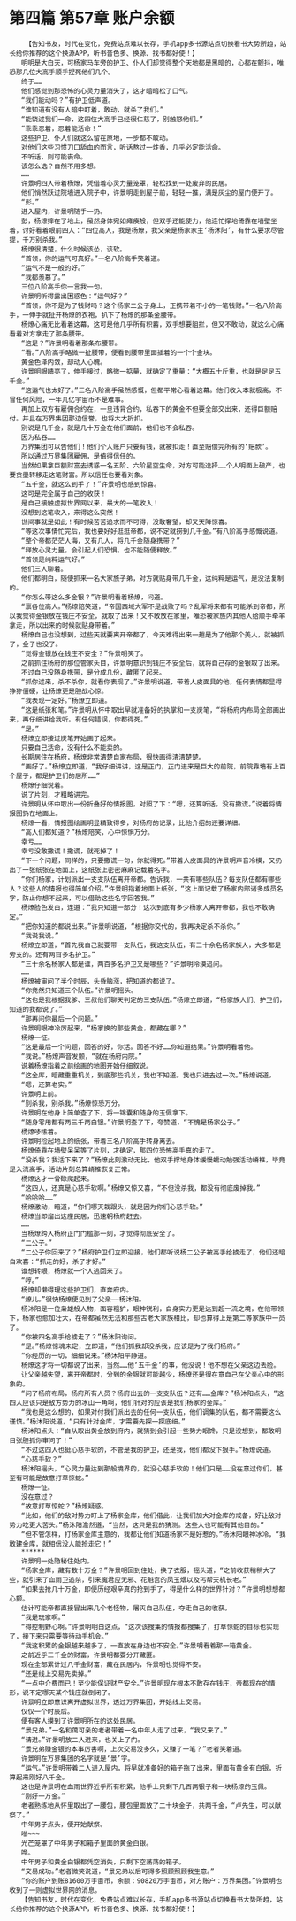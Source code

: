 # 第四篇 第57章 账户余额
        【告知书友，时代在变化，免费站点难以长存，手机app多书源站点切换看书大势所趋，站长给你推荐的这个换源APP，听书音色多、换源、找书都好使！】
       明明是大白天，可杨家马车旁的护卫、仆人们却觉得整个天地都是黑暗的，心都在颤抖，唯恐那几位大高手顺手捏死他们几个。
       终于……
       他们感觉到那恐怖的心灵力量消失了，这才暗暗松了口气。
       “我们能动吗？”有护卫低声道。
       “谁知道有没有人暗中盯着，敢动，就杀了我们。”
       “能饶过我们一命，这四位大高手已经很仁慈了，别触怒他们。”
       “乖乖忍着，忍着能活命！”
       这些护卫、仆人们就这么留在原地，一步都不敢动。
       对他们这些习惯刀口舔血的而言，听话熬过一炷香，几乎必定能活命。
       不听话，则可能丧命。
       该怎么选？自然不用多想。
       ……
       许景明四人带着杨燎，凭借着心灵力量笼罩，轻松找到一处废弃的民居。
       他们悄然跃过院墙进入院子中，许景明走到屋子前，轻轻一推，满是灰尘的屋门便开了。
       “彭。”
       进入屋内，许景明随手一扔。
       彭，杨燎摔在了地上，虽然身体宛如瘫痪般，但双手还能使力，他连忙撑地倚靠在墙壁坐着，讨好看着眼前四人：“四位高人，我是杨燎，我父亲是杨家家主‘杨沐阳’，有什么要求尽管提，千万别杀我。”
       杨燎很清楚，什么时候该怂，该软。
       “首领，你的运气可真好。”一名八阶高手笑着道。
       “运气不是一般的好。”
       “我都羡慕了。”
       三位八阶高手你一言我一句。
       许景明听得露出困惑色：“运气好？”
       “首领，你不是为了钱财吗？这个杨家二公子身上，正携带着不小的一笔钱财。”一名八阶高手，一伸手就扯开杨燎的衣袍，扒下了杨燎的那条金腰带。
       杨燎心痛无比看着这幕，这可是他几乎所有积蓄，双手想要阻拦，但又不敢动，就这么心痛看着对方拿走了那条腰带。
       “这是？”许景明看着那条布腰带。
       “看。”八阶高手略微一扯腰带，便看到腰带里面插着的一个个金块。
       黄金色泽内敛，却动人心魄。
       许景明眼睛亮了，伸手接过，略微一掂量，就确定了重量：“大概五十斤重，也就是足足五千金。”
       “这运气也太好了。”三名八阶高手虽然感慨，但都平常心看着这幕。他们收入本就极高，不冒任何风险，一年几亿宇宙币不是难事。
       再加上双方有雇佣合约在，一旦违背合约，私吞下的黄金不但要全部交出来，还得巨额赔付。并且在万界集团那边信誉，也将大大折扣。
       别说是几千金，就是几十万金在他们面前，他们也不会私吞。
       因为私吞……
       万界集团可以告他们！他们个人账户只要有钱，就被扣走！直至赔偿完所有的‘赔款’。
       所以通过万界集团雇佣，是值得信任的。
       当然如果拿巨额财富去诱惑一名五阶、六阶星空生命，对方可能选择……个人明面上破产，也要贪墨转移走这笔财富。所以信任也要看对象。
       “五千金，就这么到手了！”许景明也感到惊喜。
       这可是完全属于自己的收获！
       是自己接触虚拟世界网以来，最大的一笔收入！
       没想到这笔收入，来得这么突然！
       世间事就是如此！有时候苦苦追求而不可得，没敢奢望，却又天降惊喜。
       “等这次事情忙完后，我也要好好逛逛帝都，说不定就捞到几千金。”有八阶高手感慨说道。
       “整个帝都茫茫人海，又有几人，将几千金随身携带？”
       “释放心灵力量，会引起人们恐惧，也不能随便释放。”
       “首领是纯粹运气好。”
       他们三人聊着。
       他们都明白，随便抓来一名大家族子弟，对方就贴身带几千金，这纯粹是运气，是没法复制的。
       “你怎么带这么多金银？”许景明看着杨燎，问道。
       “禀各位高人。”杨燎陪笑道，“帝国西域大军不是战败了吗？乱军将来都有可能杀到帝都，所以我觉得金银放在钱庄不安全，就取了出来！又不敢放在家里，唯恐被家族内其他人给顺手牵羊拿走，所以出来的时候就贴身带着。”
       杨燎自己也没想到，过些天就要离开帝都了，今天难得出来一趟是为了他那个美人，就被抓了，金子也没了。
       “觉得金银放在钱庄不安全？”许景明笑了。
       之前抓住杨府的那位管家头目，许景明意识到钱庄不安全后，就将自己存的金银取了出来。
       不过自己没随身携带，是分成几份，藏匿了起来。
       “抓你过来，杀不杀你，就看你表现了。”许景明说道，带着人皮面具的他，任何表情都显得狰狞僵硬，让杨燎更是胆战心惊。
       “我表现一定好。”杨燎立即道。
       “这是纸张和笔。”许景明从怀中取出早就准备好的执掌和一支炭笔，“将杨府内布局全部画出来，再仔细讲给我听。有任何错误，你都得死。”
       “是。”
       杨燎立即接过炭笔开始画了起来。
       只要自己活命，没有什么不能卖的。
       长期居住在杨府，杨燎非常清楚自家布局，很快画得清清楚楚。
       “画好了。”杨燎立即道，“我仔细讲讲，这是正门，正门进来是巨大的前院，前院靠墙有上百个屋子，都是护卫们的居所……”
       杨燎仔细说着。
       说了片刻，才粗略讲完。
       许景明从怀中取出一份折叠好的情报图，对照了下：“嗯，还算听话，没有撒谎。”说着将情报图扔在地面上。
       杨燎一看，情报图绘画明显精致得多，对杨府的记录，比他介绍的还要详细。
       “高人们都知道？”杨燎陪笑，心中惊惧万分。
       幸亏……
       幸亏没敢撒谎！撒谎，就死掉了！
       “下一个问题，同样的，只要撒谎一句，你就得死。”带着人皮面具的许景明声音冷模，又扔出了一张纸张在地面上，这纸张上密密麻麻记载着名字。
       “你们杨家，计划派出一支支队伍离开帝都。告诉我，一共有哪些队伍？每支队伍都有哪些人？这些人的情报也得简单介绍。”许景明指着地面上纸张，“这上面记载了杨家内部诸多成员名字，防止你想不起来，可以借助这些名字回答我。”
       杨燎脸色发白，连道：“我只知道一部分！这次到底有多少杨家人离开帝都，我也不敢确定。”
       “把你知道的都说出来。”许景明说道，“根据你交代的，我再决定杀不杀你。”
       “我说我说。”
       杨燎立即道，“首先我自己就要带一支队伍，我这支队伍，有三十余名杨家族人，大多都是旁支的。还有两百多名护卫。”
       “三十余名杨家人都是谁，两百多名护卫又是哪些？”许景明冷漠追问。
       ……
       杨燎被审问了半个时辰，头昏脑涨，把知道的都说了。
       “你竟然只知道三个队伍。”许景明摇头。
       “这也是我根据我爹、三叔他们聊天判定的三支队伍。”杨燎立即道，“杨家族人们、护卫们，知道的我都说了。”
       “那再问你最后一个问题。”
       许景明眼神冷厉起来，“杨家换的那些黄金，都藏在哪？”
       杨燎一怔。
       “这是最后一个问题，回答的好，你活。回答不好……你知道结果。”许景明看着他。
       “我说。”杨燎声音发颤，“就在杨府内院。”
       说着杨燎指着之前绘画的地图开始仔细叙说。
       “这金库，暗藏重重机关，到底那些机关，我也不知道。我也只进去过一次。”杨燎说道。
       “嗯，还算老实。”
       许景明上前。
       “别杀我，别杀我。”杨燎惊恐万分。
       许景明在他身上简单查了下，将一锦囊和随身的玉佩拿下。
       “随身零用都有两三千两白银。”许景明查了下，夸赞道，“不愧是杨家公子。”
       杨燎哆嗦着。
       许景明捡起地上的纸张，带着三名八阶高手转身离去。
       杨燎倚靠在墙壁呆呆等了片刻，才确定，那四位恐怖高手真的走了。
       “没杀我？我活下来了？”杨燎此刻激动无比，他双手撑地身体缓慢蠕动勉强活动嵴椎，毕竟是入流高手，活动片刻总算嵴椎恢复正常。
       杨燎这才一骨碌爬起来。
       “这四人，还真是心慈手软啊。”杨燎又惊又喜，“不但没杀我，都没有彻底废掉我。”
       “哈哈哈……”
       杨燎激动，暗道，“你们哪天栽跟头，就是因为你们心慈手软。”
       杨燎当即熘出这座民居，迅速朝杨府赶去。
       ……
       当杨燎跨入杨府正门门槛那一刻，才觉得彻底安全了。
       “二公子。”
       “二公子你回来了？”杨府护卫们立即迎接，他们都听说杨二公子被高手给掳走了，他们还暗自欢喜：“抓走的好，杀了才好。”
       谁想转眼，杨燎就一个人逃回来了。
       “哼。”
       杨燎却懒得理这些护卫们，直奔府内。
       “燎儿。”很快杨燎便见到了父亲——杨沐阳。
       杨沐阳是一位枭雄般人物，面容粗犷，眼神锐利，自身实力更是达到超一流之境，在他带领下，杨家也愈加壮大，在帝都虽然无法和那些古老大家族相比，却也算得上是第二等家族中一员了。
       “你被四名高手给掳走了？”杨沐阳询问。
       “是。”杨燎惊魂未定，立即道，“他们抓我却没杀我，应该是为了我们杨府。”
       “你经历的一切，细细说来。”杨沐阳平静道。
       杨燎这才将一切都说了出来，当然……他‘五千金’的事，他没说！他不想在父亲这边丢脸。
       让父亲越失望，离开帝都时，分到的金银就可能越少，杨燎还是很在意自己在父亲心中的形象的。
       “问了杨府布局，杨府所有人员？杨府出去的一支支队伍？还有……金库？”杨沐阳点头，“这四人应该只是敌方势力的冰山一角啊，他们针对的应该是我们杨家的金库。”
       “我也是这么想的，如果对付我们派出去的任何一支队伍，他们调集的队伍，都不需要这么谨慎。”杨沐阳说道，“只有针对金库，才需要先探一探底细。”
       杨沐阳点头：“自从取出黄金放到府内，就猜到会引起一些势力眼馋，只是没想到，都敢明目张胆抓你审问了！”
       “不过这四人也挺心慈手软的，不管是我的护卫，还是我，他们都没下狠手。”杨燎说道。
       “心慈手软？”
       杨沐阳摇头，“心灵力量达到那般境界的，就没心慈手软的！他们只是……没在意过你们，甚至有可能是故意打草惊蛇。”
       杨燎一怔。
       没在意过？
       “故意打草惊蛇？”杨燎疑惑。
       “比如，他们的敌对势力盯上了杨家金库，他们借此，让我们加大对金库的戒备，好让敌对势力吃更大苦头。”杨沐阳澹然道，“当然，这只是我的猜测。这些人也可能有其他目的。”
       “但不管怎样，打杨家金库主意的，我都让他们知道杨家不是好惹的。”杨沐阳眼神冰冷，“我敢建金库，就相信没人能抢走它！”
       ******
       许景明一处隐秘住处内。
       “杨家金库，藏有数十万金？”许景明回到住处，换了衣服，摇头道，“之前收获稍稍大了些，就引来了血雨卫追杀，引来魔君应无邪、花魁宫的凤玉烟以及丐帮天机长老。”
       “如果去抢几十万金，即便历经艰辛真的抢到手了，得是什么样的世界针对？”许景明想想都心颤。
       估计可能帝都直接冒出来几个老怪物，屠灭自己队伍，夺走自己的收获。
       “我是玩家啊。”
       “得控制野心啊。”许景明明白这点，“这次该搜集的情报都搜集了，打草惊蛇的目标也实现了，接下来只需要等待动手机会。”
       “我这积累的金银越来越多了，一直放在身边也不安全。”许景明看着那一箱黄金。
       之前近乎三千金的财富，许景明都要分开藏匿。
       现在全部累计过八千金财富，藏在民居内，许景明也觉得不安。
       “还是线上交易先卖掉。”
       “一点中介费而已！至少能保证财产安全。”许景明现在根本不敢存在钱庄，帝都现在的情形，说不定哪天某个钱庄就倒闭了。
       许景明立即意识离开虚拟世界，透过万界集团，开始线上交易。
       仅仅一个时辰后。
       便有客人摸到了许景明所在的这处民居。
       “景兄弟。”一名和蔼可亲的老者带着一名中年人走了过来，“我又来了。”
       “请进。”许景明放二人进来，也关上了门。
       “景兄弟赚金银的本事厉害啊，上次交易没多久，又赚了一笔？”老者笑着道。
       许景明在万界集团的名字就是‘景’字。
       “运气。”许景明带着二人进入屋内，将早就准备好的箱子拖了出来，里面有黄金有白银，折算起来刚好八千金。
       这也是许景明在血雨世界近乎所有积累，他手上只剩下几百两银子和一块杨燎的玉佩。
       “刚好一万金。”
       老者熟练地从怀里取出了一腰包，腰包里面放了二十块金子，共两千金，“卢先生，可以献祭了。”
       中年男子点头，便开始献祭。
       嗡~~~
       光芒笼罩了中年男子和箱子里面的黄金白银。
       哗。
       中年男子和黄金白银都凭空消失，只剩下空荡荡的箱子。
       “交易成功。”老者微笑说道，“景兄弟以后可得多照顾照顾我生意。”
       “你的账户到账81600万宇宙币，余额：90820万宇宙币，对方账户：万界集团。”许景明也收到了一则虚拟世界网的消息。
       【告知书友，时代在变化，免费站点难以长存，手机app多书源站点切换看书大势所趋，站长给你推荐的这个换源APP，听书音色多、换源、找书都好使！】
